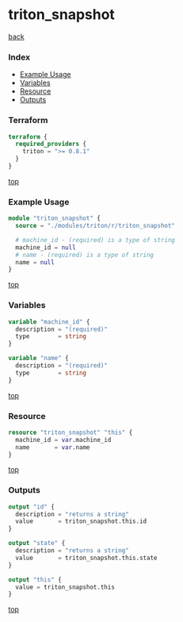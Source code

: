 # triton_snapshot

[back](../triton.md)

### Index

- [Example Usage](#example-usage)
- [Variables](#variables)
- [Resource](#resource)
- [Outputs](#outputs)

### Terraform

```terraform
terraform {
  required_providers {
    triton = ">= 0.8.1"
  }
}
```

[top](#index)

### Example Usage

```terraform
module "triton_snapshot" {
  source = "./modules/triton/r/triton_snapshot"

  # machine_id - (required) is a type of string
  machine_id = null
  # name - (required) is a type of string
  name = null
}
```

[top](#index)

### Variables

```terraform
variable "machine_id" {
  description = "(required)"
  type        = string
}

variable "name" {
  description = "(required)"
  type        = string
}
```

[top](#index)

### Resource

```terraform
resource "triton_snapshot" "this" {
  machine_id = var.machine_id
  name       = var.name
}
```

[top](#index)

### Outputs

```terraform
output "id" {
  description = "returns a string"
  value       = triton_snapshot.this.id
}

output "state" {
  description = "returns a string"
  value       = triton_snapshot.this.state
}

output "this" {
  value = triton_snapshot.this
}
```

[top](#index)